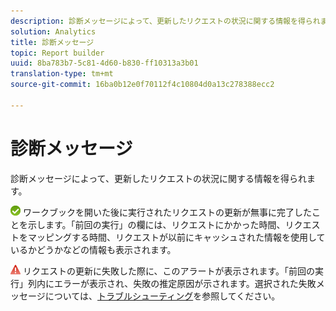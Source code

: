 ```yaml
---
description: 診断メッセージによって、更新したリクエストの状況に関する情報を得られます。
solution: Analytics
title: 診断メッセージ
topic: Report builder
uuid: 8ba783b7-5c81-4d60-b830-ff10313a3b01
translation-type: tm+mt
source-git-commit: 16ba0b12e0f70112f4c10804d0a13c278388ecc2

---
```



# 診断メッセージ

診断メッセージによって、更新したリクエストの状況に関する情報を得られます。

![icon_notice_success.gif](assets/icon_notice_success.gif) ワークブックを開いた後に実行されたリクエストの更新が無事に完了したことを示します。「前回の実行」の欄には、リクエストにかかった時間、リクエストをマッピングする時間、リクエストが以前にキャッシュされた情報を使用しているかどうかなどの情報も表示されます。

![icon_notice_warn.gif](assets/icon_notice_warn.gif) リクエストの更新に失敗した際に、このアラートが表示されます。「前回の実行」列内にエラーが表示され、失敗の推定原因が示されます。選択された失敗メッセージについては、[トラブルシューティング](/help/analyze/report-builder/troubleshoot.md)を参照してください。
